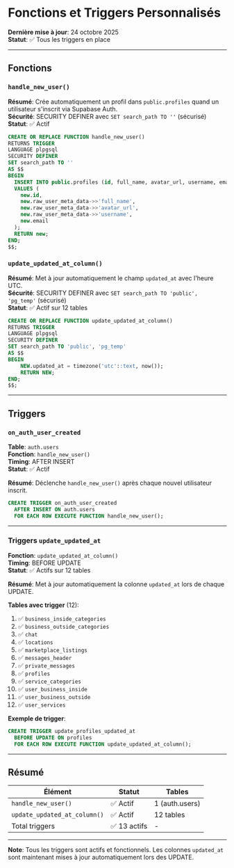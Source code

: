 # Fonctions et Triggers Personnalisés

**Dernière mise à jour**: 24 octobre 2025  
**Statut**: ✅ Tous les triggers en place

---

## Fonctions

### `handle_new_user()`
**Résumé**: Crée automatiquement un profil dans `public.profiles` quand un utilisateur s'inscrit via Supabase Auth.  
**Sécurité**: SECURITY DEFINER avec `SET search_path TO ''` (sécurisé)  
**Statut**: ✅ Actif

```sql
CREATE OR REPLACE FUNCTION handle_new_user()
RETURNS TRIGGER
LANGUAGE plpgsql
SECURITY DEFINER
SET search_path TO ''
AS $$
BEGIN
  INSERT INTO public.profiles (id, full_name, avatar_url, username, email)
  VALUES (
    new.id,
    new.raw_user_meta_data->>'full_name',
    new.raw_user_meta_data->>'avatar_url',
    new.raw_user_meta_data->>'username',
    new.email
  );
  RETURN new;
END;
$$;
```

### `update_updated_at_column()`
**Résumé**: Met à jour automatiquement le champ `updated_at` avec l'heure UTC.  
**Sécurité**: SECURITY DEFINER avec `SET search_path TO 'public', 'pg_temp'` (sécurisé)  
**Statut**: ✅ Actif sur 12 tables

```sql
CREATE OR REPLACE FUNCTION update_updated_at_column()
RETURNS TRIGGER
LANGUAGE plpgsql
SECURITY DEFINER
SET search_path TO 'public', 'pg_temp'
AS $$
BEGIN
    NEW.updated_at = timezone('utc'::text, now());
    RETURN NEW;
END;
$$;
```

---

## Triggers

### `on_auth_user_created`
**Table**: `auth.users`  
**Fonction**: `handle_new_user()`  
**Timing**: AFTER INSERT  
**Statut**: ✅ Actif

**Résumé**: Déclenche `handle_new_user()` après chaque nouvel utilisateur inscrit.

```sql
CREATE TRIGGER on_auth_user_created
  AFTER INSERT ON auth.users
  FOR EACH ROW EXECUTE FUNCTION handle_new_user();
```

---

### Triggers `update_updated_at`
**Fonction**: `update_updated_at_column()`  
**Timing**: BEFORE UPDATE  
**Statut**: ✅ Actifs sur 12 tables

**Résumé**: Met à jour automatiquement la colonne `updated_at` lors de chaque UPDATE.

**Tables avec trigger** (12):
1. ✅ `business_inside_categories`
2. ✅ `business_outside_categories`
3. ✅ `chat`
4. ✅ `locations`
5. ✅ `marketplace_listings`
6. ✅ `messages_header`
7. ✅ `private_messages`
8. ✅ `profiles`
9. ✅ `service_categories`
10. ✅ `user_business_inside`
11. ✅ `user_business_outside`
12. ✅ `user_services`

**Exemple de trigger**:
```sql
CREATE TRIGGER update_profiles_updated_at
  BEFORE UPDATE ON profiles
  FOR EACH ROW EXECUTE FUNCTION update_updated_at_column();
```

---

## Résumé

| Élément | Statut | Tables |
|---------|--------|--------|
| `handle_new_user()` | ✅ Actif | 1 (auth.users) |
| `update_updated_at_column()` | ✅ Actif | 12 tables |
| Total triggers | ✅ 13 actifs | - |

---

**Note**: Tous les triggers sont actifs et fonctionnels. Les colonnes `updated_at` sont maintenant mises à jour automatiquement lors des UPDATE.

